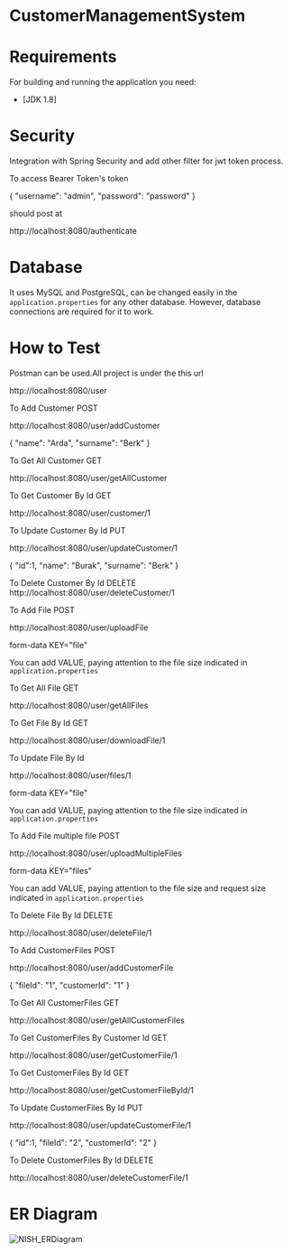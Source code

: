# CustomerManagementSystem

# Requirements

For building and running the application you need:

- [JDK 1.8]

# Security

Integration with Spring Security and add other filter for jwt token process.

To access Bearer Token's token 


{
    "username": "admin",
    "password": "password"
}

should post at

http://localhost:8080/authenticate

# Database

It uses MySQL and PostgreSQL, can be changed easily in the `application.properties` for any other database. However, database connections are required for it to work.

# How to Test

Postman can be used.All project is under the this url

http://localhost:8080/user

To Add Customer POST

http://localhost:8080/user/addCustomer

{
    "name": "Arda",
    "surname": "Berk"
}

To Get All Customer GET

http://localhost:8080/user/getAllCustomer

To Get Customer By Id GET

http://localhost:8080/user/customer/1

To Update Customer By Id PUT

http://localhost:8080/user/updateCustomer/1

{
    "id":1,
    "name": "Burak",
    "surname": "Berk"
}

To Delete Customer By Id DELETE
http://localhost:8080/user/deleteCustomer/1

To Add File POST

http://localhost:8080/user/uploadFile

form-data KEY="file"

You can add VALUE, paying attention to the file size indicated in `application.properties`

To Get All File GET

http://localhost:8080/user/getAllFiles

To Get File By Id GET

http://localhost:8080/user/downloadFile/1

To Update File By Id

http://localhost:8080/user/files/1

form-data KEY="file"

You can add VALUE, paying attention to the file size indicated in `application.properties`

To Add File multiple file POST

http://localhost:8080/user/uploadMultipleFiles

form-data KEY="files"

You can add VALUE, paying attention to the file size and request size indicated in `application.properties`

To Delete File By Id DELETE

http://localhost:8080/user/deleteFile/1

To Add CustomerFiles POST

http://localhost:8080/user/addCustomerFile

{
    "fileId": "1",
    "customerId": "1"
}

To Get All CustomerFiles GET

http://localhost:8080/user/getAllCustomerFiles

To Get CustomerFiles By Customer Id GET

http://localhost:8080/user/getCustomerFile/1

To Get CustomerFiles By Id GET

http://localhost:8080/user/getCustomerFileById/1

To Update CustomerFiles By Id PUT

http://localhost:8080/user/updateCustomerFile/1

{
    "id":1,
    "fileId": "2",
    "customerId": "2"
}

To Delete CustomerFiles By Id DELETE

http://localhost:8080/user/deleteCustomerFile/1

# ER Diagram

![NISH_ERDiagram](https://user-images.githubusercontent.com/26979943/162211856-6fe08cc0-8a0a-4d3c-ac92-3b008ac99159.jpeg)
